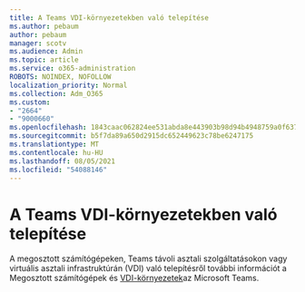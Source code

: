 ```yaml
---
title: A Teams VDI-környezetekben való telepítése
ms.author: pebaum
author: pebaum
manager: scotv
ms.audience: Admin
ms.topic: article
ms.service: o365-administration
ROBOTS: NOINDEX, NOFOLLOW
localization_priority: Normal
ms.collection: Adm_O365
ms.custom:
- "2664"
- "9000660"
ms.openlocfilehash: 1843caac062824ee531abda8e443903b98d94b4948759a0f63741ae17062bf8e
ms.sourcegitcommit: b5f7da89a650d2915dc652449623c78be6247175
ms.translationtype: MT
ms.contentlocale: hu-HU
ms.lasthandoff: 08/05/2021
ms.locfileid: "54088146"
---
```

# <a name="installing-teams-on-vdi-environments"></a>A Teams VDI-környezetekben való telepítése

A megosztott számítógépeken, Teams távoli asztali szolgáltatásokon vagy virtuális asztali infrastruktúrán (VDI) való telepítésről további információt a Megosztott számítógépek és [VDI-környezetek](https://docs.microsoft.com/deployoffice/teams-install#shared-computer-and-vdi-environments-with-microsoft-teams)az Microsoft Teams.